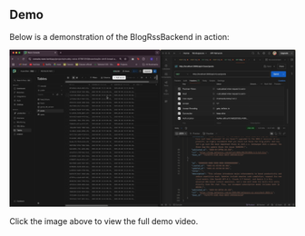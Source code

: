 ## Demo

Below is a demonstration of the BlogRssBackend in action:

[![Demo Video](demo_screenshot.png)](https://github.com/AryanBhatDev/BlogRssBackend/raw/master/demo_video.mov)

Click the image above to view the full demo video.
